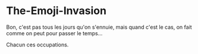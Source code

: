 # The-Emoji-Invasion

Bon, c'est pas tous les jours qu'on s'ennuie, mais quand c'est le cas, on fait comme on peut pour passer le temps...



Chacun ces occupations.

